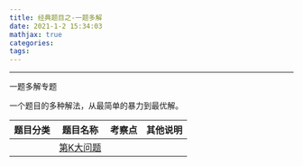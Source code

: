 ```yaml
---
title: 经典题目之-一题多解
date: 2021-1-2 15:34:03
mathjax: true
categories:
tags: 
---
```


---

一题多解专题

一个题目的多种解法，从最简单的暴力到最优解。

|  题目分类 | 题目名称 |考察点   |其他说明|
|  ----  | ---- |----  |----  |
| | [第K大问题](../structure_algorithm/problem/linear_selection/kth.html)  ||

